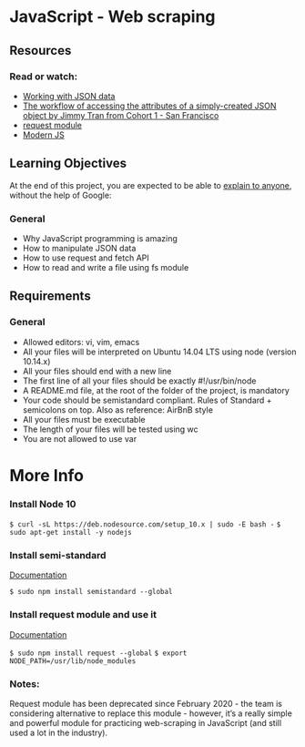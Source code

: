 # JavaScript - Web scraping

## Resources
### Read or watch:

- [Working with JSON data](https://intranet.aluswe.com/rltoken/MiTgYMkQEYW7Ydfr2Enb-A)
- [The workflow of accessing the attributes of a simply-created JSON object by Jimmy Tran from Cohort 1 - San Francisco](https://intranet.aluswe.com/rltoken/FaAMZnG2vwWwzlkrYrhC0A)
- [request module](https://intranet.aluswe.com/rltoken/ZOiv4Q-sjWN87QlfMxg2PQ)
- [Modern JS](https://intranet.aluswe.com/rltoken/ULF1RX7OyNexRK1q7qpcwA)

## Learning Objectives
At the end of this project, you are expected to be able to [explain to anyone](https://intranet.aluswe.com/rltoken/y1YyQMtdFjC6uqUzoggDkQ), without the help of Google:

### General
- Why JavaScript programming is amazing
- How to manipulate JSON data
- How to use request and fetch API
- How to read and write a file using fs module
## Requirements
### General
- Allowed editors: vi, vim, emacs
- All your files will be interpreted on Ubuntu 14.04 LTS using node (version 10.14.x)
- All your files should end with a new line
- The first line of all your files should be exactly #!/usr/bin/node
- A README.md file, at the root of the folder of the project, is mandatory
- Your code should be semistandard compliant. Rules of Standard + semicolons on top. Also as reference: AirBnB style
- All your files must be executable
- The length of your files will be tested using wc
- You are not allowed to use var

# More Info
### Install Node 10
```$ curl -sL https://deb.nodesource.com/setup_10.x | sudo -E bash -```
```$ sudo apt-get install -y nodejs```

### Install semi-standard
[Documentation](https://intranet.aluswe.com/rltoken/ZDy8VNGPo5AIV8I4YAJ7nA)

```$ sudo npm install semistandard --global```
### Install request module and use it
[Documentation](https://intranet.aluswe.com/rltoken/ZOiv4Q-sjWN87QlfMxg2PQ)

```$ sudo npm install request --global```
```$ export NODE_PATH=/usr/lib/node_modules```
### Notes:
Request module has been deprecated since February 2020 - the team is considering alternative to replace this module - however, it’s a really simple and powerful module for practicing web-scraping in JavaScript (and still used a lot in the industry).